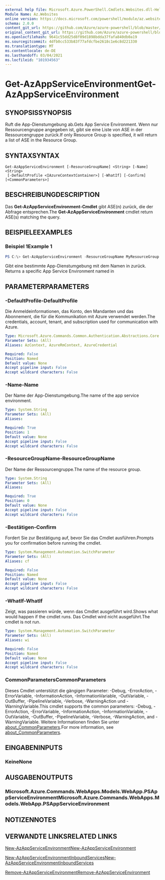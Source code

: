 ```yaml
---
external help file: Microsoft.Azure.PowerShell.Cmdlets.Websites.dll-Help.xml
Module Name: Az.Websites
online version: https://docs.microsoft.com/powershell/module/az.websites/get-azappserviceenvironment
schema: 2.0.0
content_git_url: https://github.com/Azure/azure-powershell/blob/master/src/Websites/Websites/help/Get-AzAppServiceEnvironment.md
original_content_git_url: https://github.com/Azure/azure-powershell/blob/master/src/Websites/Websites/help/Get-AzAppServiceEnvironment.md
ms.openlocfilehash: 9641c55dd25d8f09d1898bdda37fafa840db0a19
ms.sourcegitcommit: 4dfb0cc533b83f77afdcfbe2618c1e6c8d221330
ms.translationtype: MT
ms.contentlocale: de-DE
ms.lasthandoff: 03/04/2021
ms.locfileid: "101934563"
---
```

# <span data-ttu-id="b09e9-101">Get-AzAppServiceEnvironment</span><span class="sxs-lookup"><span data-stu-id="b09e9-101">Get-AzAppServiceEnvironment</span></span>

## <span data-ttu-id="b09e9-102">SYNOPSIS</span><span class="sxs-lookup"><span data-stu-id="b09e9-102">SYNOPSIS</span></span>
<span data-ttu-id="b09e9-103">Ruft die App-Dienstumgebung ab.</span><span class="sxs-lookup"><span data-stu-id="b09e9-103">Gets App Service Environment.</span></span> <span data-ttu-id="b09e9-104">Wenn nur Ressourcengruppe angegeben ist, gibt sie eine Liste von ASE in der Ressourcengruppe zurück.</span><span class="sxs-lookup"><span data-stu-id="b09e9-104">If only Resource Group is specified, it will return a list of ASE in the Resource Group.</span></span>

## <span data-ttu-id="b09e9-105">SYNTAX</span><span class="sxs-lookup"><span data-stu-id="b09e9-105">SYNTAX</span></span>

```
Get-AzAppServiceEnvironment [-ResourceGroupName] <String> [-Name] <String>
 [-DefaultProfile <IAzureContextContainer>] [-WhatIf] [-Confirm] [<CommonParameters>]
```

## <span data-ttu-id="b09e9-106">BESCHREIBUNG</span><span class="sxs-lookup"><span data-stu-id="b09e9-106">DESCRIPTION</span></span>
<span data-ttu-id="b09e9-107">Das **Get-AzAppServiceEnvironment-Cmdlet** gibt ASE(n) zurück, die der Abfrage entsprechen.</span><span class="sxs-lookup"><span data-stu-id="b09e9-107">The **Get-AzAppServiceEnvironment** cmdlet return ASE(s) matching the query.</span></span>

## <span data-ttu-id="b09e9-108">BEISPIELE</span><span class="sxs-lookup"><span data-stu-id="b09e9-108">EXAMPLES</span></span>

### <span data-ttu-id="b09e9-109">Beispiel 1</span><span class="sxs-lookup"><span data-stu-id="b09e9-109">Example 1</span></span>
```powershell
PS C:\> Get-AzAppServiceEnvironment -ResourceGroupName MyResourceGroup -Name MyAseName
```

<span data-ttu-id="b09e9-110">Gibt eine bestimmte App-Dienstumgebung mit dem <MyAseName> Namen in zurück. <MyResourceGroup></span><span class="sxs-lookup"><span data-stu-id="b09e9-110">Returns a specific App Service Environment named <MyAseName> in <MyResourceGroup></span></span>

## <span data-ttu-id="b09e9-111">PARAMETER</span><span class="sxs-lookup"><span data-stu-id="b09e9-111">PARAMETERS</span></span>

### <span data-ttu-id="b09e9-112">-DefaultProfile</span><span class="sxs-lookup"><span data-stu-id="b09e9-112">-DefaultProfile</span></span>
<span data-ttu-id="b09e9-113">Die Anmeldeinformationen, das Konto, den Mandanten und das Abonnement, die für die Kommunikation mit Azure verwendet werden.</span><span class="sxs-lookup"><span data-stu-id="b09e9-113">The credentials, account, tenant, and subscription used for communication with Azure.</span></span>

```yaml
Type: Microsoft.Azure.Commands.Common.Authentication.Abstractions.Core.IAzureContextContainer
Parameter Sets: (All)
Aliases: AzContext, AzureRmContext, AzureCredential

Required: False
Position: Named
Default value: None
Accept pipeline input: False
Accept wildcard characters: False
```

### <span data-ttu-id="b09e9-114">-Name</span><span class="sxs-lookup"><span data-stu-id="b09e9-114">-Name</span></span>
<span data-ttu-id="b09e9-115">Der Name der App-Dienstumgebung.</span><span class="sxs-lookup"><span data-stu-id="b09e9-115">The name of the app service environment.</span></span>

```yaml
Type: System.String
Parameter Sets: (All)
Aliases:

Required: True
Position: 1
Default value: None
Accept pipeline input: False
Accept wildcard characters: False
```

### <span data-ttu-id="b09e9-116">-ResourceGroupName</span><span class="sxs-lookup"><span data-stu-id="b09e9-116">-ResourceGroupName</span></span>
<span data-ttu-id="b09e9-117">Der Name der Ressourcengruppe.</span><span class="sxs-lookup"><span data-stu-id="b09e9-117">The name of the resource group.</span></span>

```yaml
Type: System.String
Parameter Sets: (All)
Aliases:

Required: True
Position: 0
Default value: None
Accept pipeline input: False
Accept wildcard characters: False
```

### <span data-ttu-id="b09e9-118">-Bestätigen</span><span class="sxs-lookup"><span data-stu-id="b09e9-118">-Confirm</span></span>
<span data-ttu-id="b09e9-119">Fordert Sie zur Bestätigung auf, bevor Sie das Cmdlet ausführen.</span><span class="sxs-lookup"><span data-stu-id="b09e9-119">Prompts you for confirmation before running the cmdlet.</span></span>

```yaml
Type: System.Management.Automation.SwitchParameter
Parameter Sets: (All)
Aliases: cf

Required: False
Position: Named
Default value: None
Accept pipeline input: False
Accept wildcard characters: False
```

### <span data-ttu-id="b09e9-120">-WhatIf</span><span class="sxs-lookup"><span data-stu-id="b09e9-120">-WhatIf</span></span>
<span data-ttu-id="b09e9-121">Zeigt, was passieren würde, wenn das Cmdlet ausgeführt wird.</span><span class="sxs-lookup"><span data-stu-id="b09e9-121">Shows what would happen if the cmdlet runs.</span></span>
<span data-ttu-id="b09e9-122">Das Cmdlet wird nicht ausgeführt.</span><span class="sxs-lookup"><span data-stu-id="b09e9-122">The cmdlet is not run.</span></span>

```yaml
Type: System.Management.Automation.SwitchParameter
Parameter Sets: (All)
Aliases: wi

Required: False
Position: Named
Default value: None
Accept pipeline input: False
Accept wildcard characters: False
```

### <span data-ttu-id="b09e9-123">CommonParameters</span><span class="sxs-lookup"><span data-stu-id="b09e9-123">CommonParameters</span></span>
<span data-ttu-id="b09e9-124">Dieses Cmdlet unterstützt die gängigen Parameter: -Debug, -ErrorAction, -ErrorVariable, -InformationAction, -InformationVariable, -OutVariable, -OutBuffer, -PipelineVariable, -Verbose, -WarningAction und -WarningVariable.</span><span class="sxs-lookup"><span data-stu-id="b09e9-124">This cmdlet supports the common parameters: -Debug, -ErrorAction, -ErrorVariable, -InformationAction, -InformationVariable, -OutVariable, -OutBuffer, -PipelineVariable, -Verbose, -WarningAction, and -WarningVariable.</span></span> <span data-ttu-id="b09e9-125">Weitere Informationen finden Sie unter [about_CommonParameters](http://go.microsoft.com/fwlink/?LinkID=113216).</span><span class="sxs-lookup"><span data-stu-id="b09e9-125">For more information, see [about_CommonParameters](http://go.microsoft.com/fwlink/?LinkID=113216).</span></span>

## <span data-ttu-id="b09e9-126">EINGABEN</span><span class="sxs-lookup"><span data-stu-id="b09e9-126">INPUTS</span></span>

### <span data-ttu-id="b09e9-127">Keine</span><span class="sxs-lookup"><span data-stu-id="b09e9-127">None</span></span>

## <span data-ttu-id="b09e9-128">AUSGABEN</span><span class="sxs-lookup"><span data-stu-id="b09e9-128">OUTPUTS</span></span>

### <span data-ttu-id="b09e9-129">Microsoft.Azure.Commands.WebApps.Models.WebApp.PSAppServiceEnvironment</span><span class="sxs-lookup"><span data-stu-id="b09e9-129">Microsoft.Azure.Commands.WebApps.Models.WebApp.PSAppServiceEnvironment</span></span>

## <span data-ttu-id="b09e9-130">NOTIZEN</span><span class="sxs-lookup"><span data-stu-id="b09e9-130">NOTES</span></span>

## <span data-ttu-id="b09e9-131">VERWANDTE LINKS</span><span class="sxs-lookup"><span data-stu-id="b09e9-131">RELATED LINKS</span></span>

[<span data-ttu-id="b09e9-132">New-AzAppServiceEnvironment</span><span class="sxs-lookup"><span data-stu-id="b09e9-132">New-AzAppServiceEnvironment</span></span>](./New-AzAppServiceEnvironment.md)

[<span data-ttu-id="b09e9-133">New-AzAppServiceEnvironmentInboundServices</span><span class="sxs-lookup"><span data-stu-id="b09e9-133">New-AzAppServiceEnvironmentInboundServices</span></span>](./New-AzAppServiceEnvironmentInboundServices.md)

[<span data-ttu-id="b09e9-134">Remove-AzAppServiceEnvironment</span><span class="sxs-lookup"><span data-stu-id="b09e9-134">Remove-AzAppServiceEnvironment</span></span>](./Remove-AzAppServiceEnvironment.md)